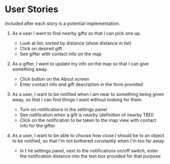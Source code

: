 # User Stories

Included after each story is a potential implementation.

1. As a user I want to find nearby gifts so that I can pick one up.

    - Look at list, sorted by distance (show distance in list)
    - Click on desired gift
    - See gifter with contact info on the map

2. As a gifter, I want to update my info on the map so that I can give something away.

    - Click button on the About screen
    - Enter contact info and gift description in the form provided

3. As a user, I want to be notified when I am near to something being given away, so that I can find things I want without looking for them.

    - Turn on notifications in the settings panel
    - See notification when a gift is nearby (definition of nearby TBD)
    - Click on the notification to be taken to the map view with contact info for the gifter

4. As a user, I want to be able to choose how close I should be to an object to be notified, so that I'm not bothered constantly when I'm too far away.

    - In t
    he settings panel, next to the notifications on/off switch, enter the notification distance into the text box provided for that purpose
